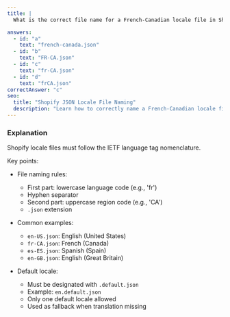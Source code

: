 ```yaml
---
title: |
  What is the correct file name for a French-Canadian locale file in Shopify? 🌐

answers:
  - id: "a"
    text: "french-canada.json"
  - id: "b"
    text: "FR-CA.json"
  - id: "c"
    text: "fr-CA.json"
  - id: "d"
    text: "frCA.json"
correctAnswer: "c"
seo:
  title: "Shopify JSON Locale File Naming"
  description: "Learn how to correctly name a French-Canadian locale file in Shopify."
---
```


### Explanation

Shopify locale files must follow the IETF language tag nomenclature.

Key points:
- File naming rules:
  - First part: lowercase language code (e.g., 'fr')
  - Hyphen separator
  - Second part: uppercase region code (e.g., 'CA')
  - `.json` extension

- Common examples:
  - `en-US.json`: English (United States)
  - `fr-CA.json`: French (Canada)
  - `es-ES.json`: Spanish (Spain)
  - `en-GB.json`: English (Great Britain)

- Default locale:
  - Must be designated with `.default.json`
  - Example: `en.default.json`
  - Only one default locale allowed
  - Used as fallback when translation missing 